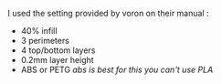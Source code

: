I used the setting provided by voron on their manual :
- 40% infill
- 3 perimeters 
- 4 top/bottom layers
- 0.2mm layer height
- ABS or PETG *abs is best for this you can't use PLA*
